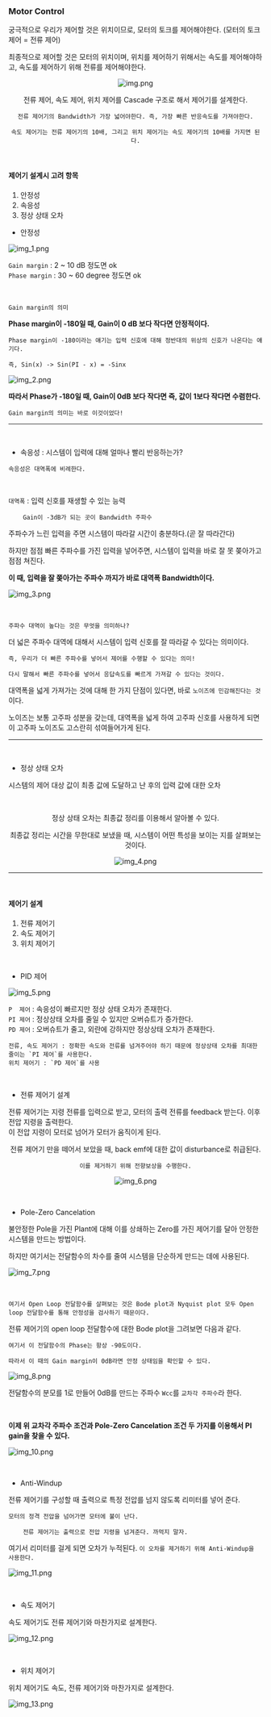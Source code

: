 ### Motor Control

궁극적으로 우리가 제어할 것은 위치이므로, 모터의 토크를 제어해야한다. (모터의 토크 제어 = 전류 제어)

최종적으로 제어할 것은 모터의 위치이며, 위치를 제어하기 위해서는 속도를 제어해야하고, 속도를 제어하기 위해 전류를 제어해야한다.



<div align="center">

 ![img.png](img.png)

전류 제어, 속도 제어, 위치 제어를 Cascade 구조로 해서 제어기를 설계한다.

    전류 제어기의 Bandwidth가 가장 넓어야한다. 즉, 가장 빠른 반응속도를 가져야한다.

    속도 제어기는 전류 제어기의 10배, 그리고 위치 제어기는 속도 제어기의 10배를 가지면 된다.

</div>

<br>

#### 제어기 설계시 고려 항목

1. 안정성
2. 속응성
3. 정상 상태 오차


- 안정성

![img_1.png](img_1.png)

`Gain margin`  : 2 ~ 10 dB 정도면 ok  
`Phase margin` : 30 ~ 60 degree 정도면 ok

<br>

`Gain margin의 의미`

**Phase margin이 -180일 때, Gain이 0 dB 보다 작다면 안정적이다.**

    Phase margin이 -180이라는 얘기는 입력 신호에 대해 정반대의 위상의 신호가 나온다는 얘기다.

    즉, Sin(x) -> Sin(PI - x) = -Sinx 

![img_2.png](img_2.png)

**따라서 Phase가 -180일 때, Gain이 0dB 보다 작다면 즉, 값이 1보다 작다면 수렴한다.**

    Gain margin의 의미는 바로 이것이었다!

---

<br>

- 속응성 : 시스템이 입력에 대해 얼마나 빨리 반응하는가?

`속응성은 대역폭에 비례한다.`

<br>

`대역폭` : 입력 신호를 재생할 수 있는 능력 

        Gain이 -3dB가 되는 곳이 Bandwidth 주파수 


주파수가 느린 입력을 주면 시스템이 따라갈 시간이 충분하다.(곧 잘 따라간다)

하지만 점점 빠른 주파수를 가진 입력을 넣어주면, 시스템이 입력을 바로 잘 못 쫒아가고 점점 쳐진다.

**이 때, 입력을 잘 쫒아가는 주파수 까지가 바로 대역폭 Bandwidth이다.**

![img_3.png](img_3.png)

<br>

`주파수 대역이 높다는 것은 무엇을 의미하나?`

더 넓은 주파수 대역에 대해서 시스템이 입력 신호를 잘 따라갈 수 있다는 의미이다.

    즉, 우리가 더 빠른 주파수를 넣어서 제어를 수행할 수 있다는 의미!

    다시 말해서 빠른 주파수를 넣어서 응답속도를 빠르게 가져갈 수 있다는 것이다.

대역폭을 넓게 가져가는 것에 대해 한 가지 단점이 있다면, 바로 `노이즈에 민감해진다는 것`이다.

노이즈는 보통 고주파 성분을 갖는데, 대역폭을 넓게 하여 고주파 신호를 사용하게 되면 이 고주파 노이즈도 고스란히 섞여들어가게 된다.

---

<br>

- 정상 상태 오차 

시스템의 제어 대상 값이 최종 값에 도달하고 난 후의 입력 값에 대한 오차

<br>

<div align="center">

정상 상태 오차는 최종값 정리를 이용해서 알아볼 수 있다.

최종값 정리는 시간을 무한대로 보냈을 때, 시스템이 어떤 특성을 보이는 지를 살펴보는 것이다.

![img_4.png](img_4.png)

</div>



---

<br>

#### 제어기 설계

1. 전류 제어기
2. 속도 제어기
3. 위치 제어기

<br>

- PID 제어

![img_5.png](img_5.png)

`P  제어` : 속응성이 빠르지만 정상 상태 오차가 존재한다.  
`PI 제어` : 정상상태 오차를 줄일 수 있지만 오버슈트가 증가한다.  
`PD 제어` : 오버슈트가 줄고, 외란에 강하지만 정상상태 오차가 존재한다.  

    전류, 속도 제어기 : 정확한 속도와 전류를 넘겨주어야 하기 때문에 정상상태 오차를 최대한 줄이는 `PI 제어`를 사용한다.  
    위치 제어기 : `PD 제어`를 사용 

<br>

- 전류 제어기 설계

전류 제어기는 지령 전류를 입력으로 받고, 모터의 출력 전류를 feedback 받는다. 이후 전압 지령을 출력한다.  
이 전압 지령이 모터로 넘어가 모터가 움직이게 된다. 

<div align="center">

전류 제어기 만을 떼어서 보았을 때, back emf에 대한 값이 disturbance로 취급된다.

`이를 제거하기 위해 전향보상을 수행한다.`

![img_6.png](img_6.png)

</div>

<br>

- Pole-Zero Cancelation

불안정한 Pole을 가진 Plant에 대해 이를 상쇄하는 Zero를 가진 제어기를 달아 안정한 시스템을 만드는 방법이다.

하지만 여기서는 전달함수의 차수를 줄여 시스템을 단순하게 만드는 데에 사용된다. 

![img_7.png](img_7.png)

<br>

    여기서 Open Loop 전달함수를 살펴보는 것은 Bode plot과 Nyquist plot 모두 Open loop 전달함수를 통해 안정성을 검사하기 때문이다.

전류 제어기의 open loop 전달함수에 대한 Bode plot을 그려보면 다음과 같다.

    여기서 이 전달함수의 Phase는 항상 -90도이다.

    따라서 이 때의 Gain margin이 0dB라면 안정 상태임을 확인할 수 있다. 

![img_8.png](img_8.png)

전달함수의 분모를 1로 만들어 0dB를 만드는 주파수 `Wcc`를 `교차각 주파수`라 한다. 

<br>

**이제 위 교차각 주파수 조건과 Pole-Zero Cancelation 조건 두 가지를 이용해서 PI gain을 찾을 수 있다.**

![img_10.png](img_10.png)

<br>

- Anti-Windup

전류 제어기를 구성할 때 출력으로 특정 전압를 넘지 않도록 리미터를 넣어 준다.

    모터의 정격 전압을 넘어가면 모터에 불이 난다.

        전류 제어기는 출력으로 전압 지령을 넘겨준다. 까먹지 말자. 

여기서 리미터를 걸게 되면 오차가 누적된다. `이 오차를 제거하기 위해 Anti-Windup을 사용한다.`

![img_11.png](img_11.png)

<br>

- 속도 제어기

속도 제어기도 전류 제어기와 마찬가지로 설계한다.

![img_12.png](img_12.png)

<br>

- 위치 제어기

위치 제어기도 속도, 전류 제어기와 마찬가지로 설계한다.

![img_13.png](img_13.png)


